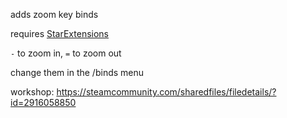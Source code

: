 adds zoom key binds

requires [StarExtensions](https://github.com/StarExtensions/StarExtensions)

`-` to zoom in, `=` to zoom out

change them in the /binds menu

workshop: https://steamcommunity.com/sharedfiles/filedetails/?id=2916058850
